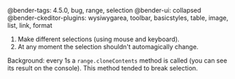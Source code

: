 @bender-tags: 4.5.0, bug, range, selection
@bender-ui: collapsed
@bender-ckeditor-plugins: wysiwygarea, toolbar, basicstyles, table, image, list, link, format

1. Make different selections (using mouse and keyboard).
2. At any moment the selection shouldn't automagically change.

Background: every 1s a `range.cloneContents` method is called (you can see its result on the console). This method
tended to break selection.
